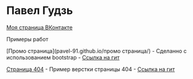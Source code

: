 # Павел Гудзь
[Моя страница ВКонтакте](https://vk.com/id7356007 "Моя страница ВКонтакте") 

Примеры работ

[Промо страница](pavel-91.github.io/промо страница/) - Сделанно с использованием bootstrap - [Ссылка на гит](https://github.com/pavel-91/pavel-91.github.io/tree/master/промо%20страница)

[Страница 404](pavel-91.github.io/404-Page/) - Пример верстки страницы 404 - [Ссылка на гит](https://github.com/pavel-91/pavel-91.github.io/tree/master/404-Page)
